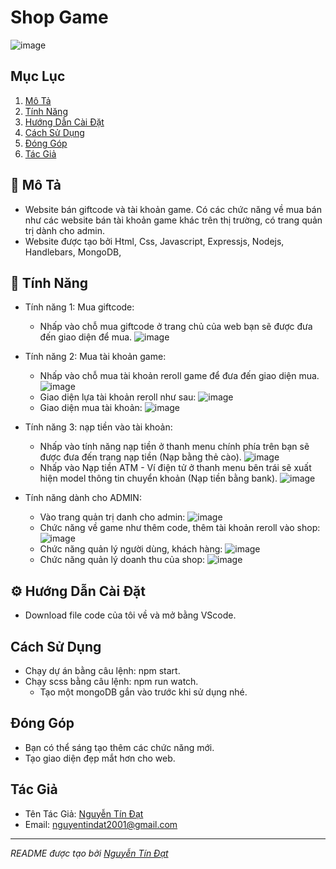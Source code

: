 # Shop Game

![image](https://github.com/datn923456/shop_ntd/assets/90316013/1a133a34-84b2-43a0-abc3-23e8077313e7)


## Mục Lục

1. [Mô Tả](#mô-tả)
2. [Tính Năng](#tính-năng)
3. [Hướng Dẫn Cài Đặt](#hướng-dẫn-cài-đặt)
4. [Cách Sử Dụng](#cách-sử-dụng)
5. [Đóng Góp](#đóng-góp)
6. [Tác Giả](#tác-giả)

## 🚨 Mô Tả <a name="mô-tả"></a>

- Website bán giftcode và tài khoản game. Có các chức năng về mua bán như các website bán tài khoản game khác trên thị trường, có trang quản trị dành cho admin.
- Website được tạo bởi Html, Css, Javascript, Expressjs, Nodejs, Handlebars, MongoDB, 

## 🔋 Tính Năng <a name="tính-năng"></a>

- Tính năng 1: Mua giftcode:
  + Nhấp vào chỗ mua giftcode ở trang chủ của web bạn sẽ được đưa đến giao diện để mua.
    ![image](https://github.com/datn923456/shop_ntd/assets/90316013/6560ac27-af0b-4d00-b3e8-2d7497683c74)

- Tính năng 2: Mua tài khoản game:
  + Nhấp vào chỗ mua tài khoản reroll game để đưa đến giao diện mua.
    ![image](https://github.com/datn923456/shop_ntd/assets/90316013/52485aa8-02db-4e8f-9f10-b1f667a20153)
  + Giao diện lựa tài khoản reroll như sau:
    ![image](https://github.com/datn923456/shop_ntd/assets/90316013/8a58e69e-612f-4bfa-8917-6bc53d098e81)
  + Giao diện mua tài khoản:
    ![image](https://github.com/datn923456/shop_ntd/assets/90316013/371c1ecc-2d1e-4b96-bb96-ba1c4a73b452)
  
- Tính năng 3: nạp tiền vào tài khoản:
  + Nhấp vào tính năng nạp tiền ở thanh menu chính phía trên bạn sẽ được đưa đến trang nạp tiền (Nạp bằng thẻ cào).
    ![image](https://github.com/datn923456/shop_ntd/assets/90316013/9595f1f0-3723-4ddb-9cd7-1731ecbb5a98)
  + Nhấp vào Nạp tiền ATM - Ví điện tử ở thanh menu bên trái sẽ xuất hiện model thông tin chuyển khoản (Nạp tiền bằng bank).
    ![image](https://github.com/datn923456/shop_ntd/assets/90316013/86d3baf9-a139-4a1e-8a66-01b58e894314)
  
- Tính năng dành cho ADMIN:
  + Vào trang quản trị danh cho admin:
    ![image](https://github.com/datn923456/shop_ntd/assets/90316013/0d413ecb-1d2e-4bf7-8c7f-395a2a3a3eb1)
  + Chức năng về game như thêm code, thêm tài khoản reroll vào shop:
    ![image](https://github.com/datn923456/shop_ntd/assets/90316013/28799481-625d-452d-8fef-bd99e19b9ee5)
  + Chức năng quản lý người dùng, khách hàng:
    ![image](https://github.com/datn923456/shop_ntd/assets/90316013/6c028fcb-09e6-41e7-9395-06b53f9ab0a5)
  + Chức năng quản lý doanh thu của shop:
    ![image](https://github.com/datn923456/shop_ntd/assets/90316013/a7f6b09d-44e6-45de-b79d-0e77254b8b27)

## ⚙️ Hướng Dẫn Cài Đặt <a name="hướng-dẫn-cài-đặt"></a>

- Download file code của tôi về và mở bằng VScode.

## Cách Sử Dụng <a name="cách-sử-dụng"></a>

- Chạy dự án bằng câu lệnh: npm start.
- Chạy scss bằng câu lệnh: npm run watch.
  - Tạo một mongoDB gắn vào trước khi sử dụng nhé.

## Đóng Góp <a name="đóng-góp"></a>

- Bạn có thể sáng tạo thêm các chức năng mới.
- Tạo giao diện đẹp mắt hơn cho web.

## Tác Giả <a name="tác-giả"></a>

- Tên Tác Giả: [Nguyễn Tín Đạt](https://github.com/datn923456)
- Email: nguyentindat2001@gmail.com

---
*README được tạo bởi [Nguyễn Tín Đạt](https://github.com/datn923456)*

